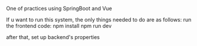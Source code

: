 One of practices using SpringBoot and Vue

If u want to run this system, the only things needed to do are as follows:
 run the frontend code:
   npm install
   npm run dev

 after that, set up backend's properties
